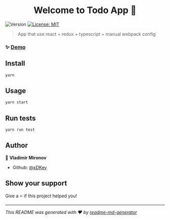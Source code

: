 <h1 align="center">Welcome to Todo App 👋</h1>
<p>
  <img alt="Version" src="https://img.shields.io/badge/version-1.0.0-blue.svg?cacheSeconds=2592000" />
  <a href="#" target="_blank">
    <img alt="License: MIT" src="https://img.shields.io/badge/License-MIT-yellow.svg" />
  </a>
</p>

> App that use react + redux + typescript + manual webpack config

### ✨ [Demo](https://xdkey.github.io/todoapp-typescript/)

## Install

```sh
yarn
```

## Usage

```sh
yarn start
```

## Run tests

```sh
yarn run test
```

## Author

👤 **Vladimir Mironov**

* Github: [@xDKey](https://github.com/xDKey)

## Show your support

Give a ⭐️ if this project helped you!

***
_This README was generated with ❤️ by [readme-md-generator](https://github.com/kefranabg/readme-md-generator)_